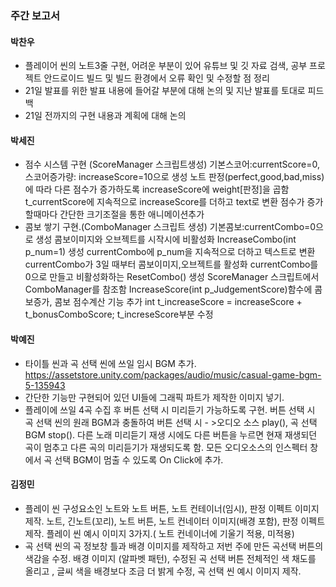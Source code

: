 ### 주간 보고서

#### 박찬우
- 플레이어 씬의 노트3줄 구현, 어려운 부분이 있어 유튜브 및 깃 자료 검색, 공부
프로젝트 안드로이드 빌드 및 빌드 환경에서 오류 확인 및 수정할 점 정리
- 21일 발표를 위한 발표 내용에 들어갈 부분에 대해 논의 및 지난 발표를 토대로 피드백
- 21일 전까지의 구현 내용과 계획에 대해 논의

#### 박세진
- 점수 시스템 구현 (ScoreManager 스크립트생성)
기본스코어:currentScore=0, 스코어증가량: increaseScore=10으로 생성
노트 판정(perfect,good,bad,miss)에 따라 다른 점수가 증가하도록 increaseScore에 weight[판정]을 곱함 
t_currentScore에 지속적으로 increaseScore를 더하고 text로 변환
점수가 증가할때마다 간단한 크기조절을 통한 애니메이션추가
- 콤보 쌓기 구현.(ComboManager 스크립트 생성)
기본콤보:currentCombo=0으로 생성
콤보이미지와 오브젝트를 시작시에 비활성화
IncreaseCombo(int p_num=1) 생성
currentCombo에 p_num을 지속적으로 더하고 텍스트로 변환
currentCombo가 3일 때부터 콤보이미지,오브젝트를 활성화
currentCombo를 0으로 만들고 비활성화하는 ResetCombo() 생성
ScoreManager 스크립트에서 ComboManager를 참조함
IncreaseScore(int p_JudgementScore)함수에 콤보증가, 콤보 점수계산 기능 추가
int t_increaseScore = increaseScore + t_bonusComboScore;
t_increseScore부분 수정

#### 박예진
- 타이틀 씬과 곡 선택 씬에 쓰일 임시 BGM 추가.
https://assetstore.unity.com/packages/audio/music/casual-game-bgm-5-135943
- 간단한 기능만 구현되어 있던 UI들에 그래픽 파트가 제작한 이미지 넣기.
- 플레이에 쓰일 4곡 수집 후 버튼 선택 시 미리듣기 가능하도록 구현.
버튼 선택 시 곡 선택 씬의 원래 BGM과 충돌하여 버튼 선택 시 - >오디오 소스 play(), 곡 선택 BGM stop().
다른 노래 미리듣기 재생 시에도 다른 버튼을 누르면 현재 재생되던 곡이 멈추고 다른 곡의 미리듣기가 재생되도록 함. 모든 오디오소스의 인스펙터 창에서 곡 선택 BGM이 멈출 수 있도록 On Click에 추가.


#### 김정민
- 플레이 씬 구성요소인 노트와 노트 버튼, 노트 컨테이너(임시), 판정 이펙트 이미지 제작.
노트, 긴노트(꼬리), 노트 버튼, 노트 컨네이터 이미지(배경 포함), 판정 이펙트 제작.
플레이 씬 예시 이미지 3가지.( 노트 컨네이너에 기울기 적용, 미적용)
- 곡 선택 씬의 곡 정보창 틀과 배경 이미지를 제작하고 저번 주에 만든 곡선택 버튼의 색감을 수정.
배경 이미지 (알파벳 패턴), 수정된 곡 선택 버튼 전체적인 색 채도를 올리고 , 글씨 색을 배경보다 조금 더 밝게 수정, 곡 선택 씬 예시 이미지 제작.
